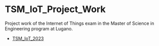 # TSM_IoT_Project_Work

Project work of the Internet of Things exam in the Master of Science in Engineering program at Lugano.

- [TSM_IoT_2023](https://moodle.msengineering.ch/report/dbextend/?key=TSM_IoT&edition=2023)
